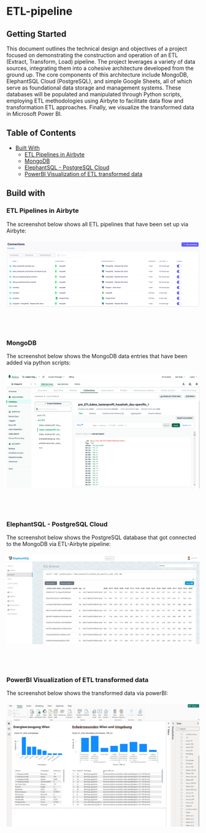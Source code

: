 # ETL-pipeline

## Getting Started
This document outlines the technical design and objectives of a project focused on demonstrating the construction and operation of an ETL (Extract, Transform, Load) pipeline. The project leverages a variety of data sources, integrating them into a cohesive architecture developed from the ground up. The core components of this architecture include MongoDB, ElephantSQL Cloud (PostgreSQL), and simple Google Sheets, all of which serve as foundational data storage and management systems. These databases will be populated and manipulated through Python scripts, employing ETL methodologies using Airbyte to facilitate data flow and transformation ETL approaches. Finally, we visualize the transformed data in Microsoft Power BI.

## Table of Contents
- [Built With](#built-with)
  - [ETL Pipelines in Airbyte](#etl-pipelines-in-airbyte)
  - [MongoDB](#mongo-db)
  - [ElephantSQL - PostgreSQL Cloud](#elephant-sql)
  - [PowerBI Visualization of ETL transformed data](#power-bi)

## Build with

### ETL Pipelines in Airbyte

The screenshot below shows all ETL pipelines that have been set up via Airbyte: 

<div style="margin-top:20px; margin-bottom:80px;">
    <img src="resources/ETL-Airbyte_ext.png" alt="Example Image">
</div>

### MongoDB
The screenshot below shows the MongoDB data entries that have been added via python scripts:

<div style="margin-top:20px; margin-bottom:80px;">
    <img src="resources/mongodb_cloud.png" alt="Example Image">
</div>

### ElephantSQL - PostgreSQL Cloud
The screenshot below shows the PostgreSQL database that got connected to the MongoDB via ETL-Airbyte pipeline:

<div style="margin-top:20px; margin-bottom:80px;">
    <img src="resources/postgreSQL_cloud.png" alt="Example Image">
</div>

### PowerBI Visualization of ETL transformed data
The screenshot below shows the transformed data via powerBI:

<div style="margin-top:20px; margin-bottom:80px;">
    <img src="resources/powerBI-visualization.png" alt="Example Image">
</div>



